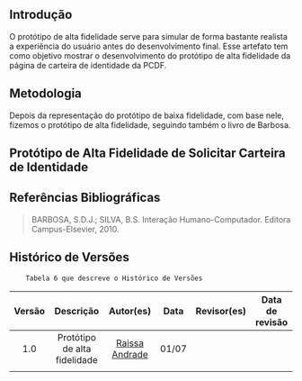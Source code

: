 ## Introdução
O protótipo de alta fidelidade serve para simular de forma bastante realista a experiência do usuário antes do desenvolvimento final. Esse artefato tem como objetivo mostrar o desenvolvimento do protótipo de alta fidelidade da página de carteira de identidade da PCDF. 

## Metodologia
Depois da representação do protótipo de baixa fidelidade, com base nele, fizemos o protótipo de alta fidelidade, seguindo também o livro de Barbosa. 

## Protótipo de Alta Fidelidade de Solicitar Carteira de Identidade 
## Referências Bibliográficas 

> BARBOSA, S.D.J.; SILVA, B.S. Interação Humano-Computador. Editora Campus-Elsevier, 2010.

## Histórico de Versões 

        Tabela 6 que descreve o Histórico de Versões
|     Versão       |     Descrição      |      Autor(es)      | Data           |  Revisor(es)          |Data de revisão|
| :----------------------------------------------------------: | :-------------------------------: | :-------------------------------------------------: | :-------------------------------: |  :-------------------------------: | :-------------------------------: |
| 1.0 | Protótipo de alta fidelidade  | [Raissa Andrade](https://github.com/RaissaAndradeS)   |  01/07 |   | |
|| |  ||  | 